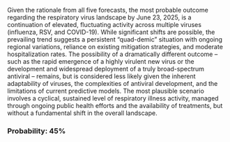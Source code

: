 Given the rationale from all five forecasts, the most probable outcome regarding the respiratory virus landscape by June 23, 2025, is a continuation of elevated, fluctuating activity across multiple viruses (influenza, RSV, and COVID-19). While significant shifts are possible, the prevailing trend suggests a persistent “quad-demic” situation with ongoing regional variations, reliance on existing mitigation strategies, and moderate hospitalization rates. The possibility of a dramatically different outcome – such as the rapid emergence of a highly virulent new virus or the development and widespread deployment of a truly broad-spectrum antiviral – remains, but is considered less likely given the inherent adaptability of viruses, the complexities of antiviral development, and the limitations of current predictive models. The most plausible scenario involves a cyclical, sustained level of respiratory illness activity, managed through ongoing public health efforts and the availability of treatments, but without a fundamental shift in the overall landscape.

### Probability: 45%